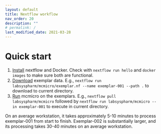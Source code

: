 ```yaml
---
layout: default
title: Nextflow workflow
nav_order: 20
description: ""
# permalink: /
last_modified_date: 2021-03-28
---
```


# Quick start

1. [Install](https://mcmicro.org/documentation/installation.html) nextflow and Docker. Check with `nextflow run hello` and `docker images` to make sure both are functional.
3. [Download](https://mcmicro.org/datasets.html) exemplar data. E.g., `nextflow run labsyspharm/mcmicro/exemplar.nf --name exemplar-001 --path .` to download to current directory.
4. [Run](https://mcmicro.org/documentation/running-mcmicro.html) mcmicro on the exemplars. E.g., `nextflow pull labsyspharm/mcmicro` followed by `nextflow run labsyspharm/mcmicro --in exemplar-001` to execute in current directory. 

On an average workstation, it takes approximately 5-10 minutes to process exemplar-001 from start to finish. Exemplar-002 is substantially larger, and its processing takes 30-40 minutes on an average workstation.

